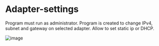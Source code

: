 # Adapter-settings

Program must run as administrator. Program is created to change IPv4, subnet and gateway on selected adapter. Allow to set static ip or DHCP.

![image](https://github.com/palo49/Adapter-settings/assets/113436014/33ca2e17-0e20-47b2-a4dc-fb12d05d57ed)
